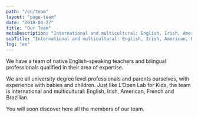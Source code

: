 ```yaml
---
path: "/en/team"
layout: "page-team"
date: "2018-04-27"
title: "Our Team"
metaDescription: "International and multicultural: English, Irish, American, French and Brazilian"
subTitle: "International and multicultural: English, Irish, American, French and Brazilian"
lng: "en"
---
```


We have a team of native English-speaking teachers and bilingual professionals qualified in their area of expertise. 

We are all university degree level professionals and parents ourselves, with experience with babies and children. Just like L’Open Lab for Kids, the team is international and multicultural: English, Irish, American, French and Brazilian.

You will soon discover here all the members of our team.